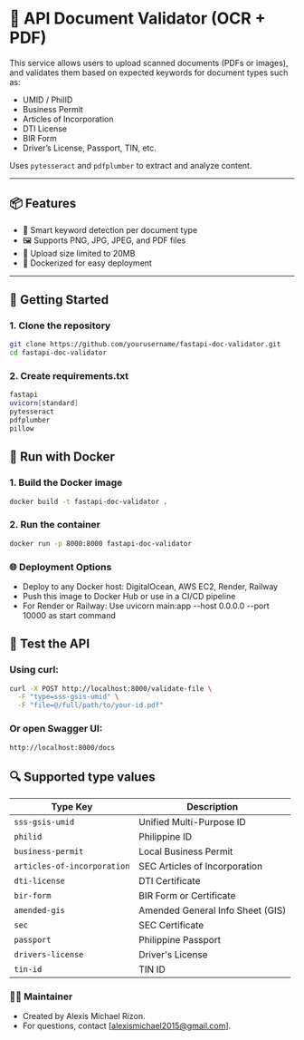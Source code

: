 # 🧾 API Document Validator (OCR + PDF)

This service allows users to upload scanned documents (PDFs or images), and validates them based on expected keywords for document types such as:

- UMID / PhilID
- Business Permit
- Articles of Incorporation
- DTI License
- BIR Form
- Driver’s License, Passport, TIN, etc.

Uses `pytesseract` and `pdfplumber` to extract and analyze content.

---

## 📦 Features

- 🧠 Smart keyword detection per document type
- 🖼 Supports PNG, JPG, JPEG, and PDF files
- 📏 Upload size limited to 20MB
- 🐳 Dockerized for easy deployment

---

## 🚀 Getting Started

### 1. Clone the repository

```bash
git clone https://github.com/yourusername/fastapi-doc-validator.git
cd fastapi-doc-validator
```

### 2. Create requirements.txt
```bash
fastapi
uvicorn[standard]
pytesseract
pdfplumber
pillow
```

## 🐳 Run with Docker

### 1. Build the Docker image
```bash
docker build -t fastapi-doc-validator .
```

### 2. Run the container
```bash
docker run -p 8000:8000 fastapi-doc-validator
```

### 🌐 Deployment Options
 - Deploy to any Docker host: DigitalOcean, AWS EC2, Render, Railway
 - Push this image to Docker Hub or use in a CI/CD pipeline
 - For Render or Railway: Use uvicorn main:app --host 0.0.0.0 --port 10000 as start command

## 🧪 Test the API

### Using curl:
```bash
curl -X POST http://localhost:8000/validate-file \
  -F "type=sss-gsis-umid" \
  -F "file=@/full/path/to/your-id.pdf"
```

### Or open Swagger UI:
```bash
http://localhost:8000/docs
```

## 🔍 Supported type values

| Type Key                    | Description                      |
| --------------------------- | -------------------------------- |
| `sss-gsis-umid`             | Unified Multi-Purpose ID         |
| `philid`                    | Philippine ID                    |
| `business-permit`           | Local Business Permit            |
| `articles-of-incorporation` | SEC Articles of Incorporation    |
| `dti-license`               | DTI Certificate                  |
| `bir-form`                  | BIR Form or Certificate          |
| `amended-gis`               | Amended General Info Sheet (GIS) |
| `sec`                       | SEC Certificate                  |
| `passport`                  | Philippine Passport              |
| `drivers-license`           | Driver's License                 |
| `tin-id`                    | TIN ID                           |

### 👨‍💻 Maintainer
 - Created by Alexis Michael Rizon.
 - For questions, contact [alexismichael2015@gmail.com].